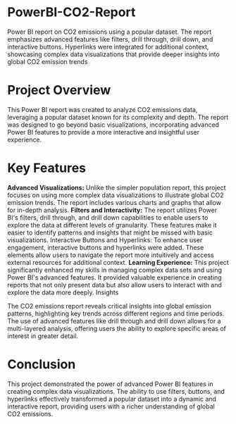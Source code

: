 # PowerBI-CO2-Report
Power BI report on CO2 emissions using a popular dataset. The report emphasizes advanced features like filters, drill through, drill down, and interactive buttons. Hyperlinks were integrated for additional context, showcasing complex data visualizations that provide deeper insights into global CO2 emission trends

# Project Overview
This Power BI report was created to analyze CO2 emissions data, leveraging a popular dataset known for its complexity and depth. The report was designed to go beyond basic visualizations, incorporating advanced Power BI features to provide a more interactive and insightful user experience.

# Key Features
**Advanced Visualizations:** Unlike the simpler population report, this project focuses on using more complex data visualizations to illustrate global CO2 emission trends. The report includes various charts and graphs that allow for in-depth analysis.
**Filters and Interactivity:** The report utilizes Power BI's filters, drill through, and drill down capabilities to enable users to explore the data at different levels of granularity. These features make it easier to identify patterns and insights that might be missed with basic visualizations.
Interactive Buttons and Hyperlinks: To enhance user engagement, interactive buttons and hyperlinks were added. These elements allow users to navigate the report more intuitively and access external resources for additional context.
**Learning Experience:** This project significantly enhanced my skills in managing complex data sets and using Power BI's advanced features. It provided valuable experience in creating reports that not only present data but also allow users to interact with and explore the data more deeply.
Insights

The CO2 emissions report reveals critical insights into global emission patterns, highlighting key trends across different regions and time periods. The use of advanced features like drill through and drill down allows for a multi-layered analysis, offering users the ability to explore specific areas of interest in greater detail.

# Conclusion
This project demonstrated the power of advanced Power BI features in creating complex data visualizations. The ability to use filters, buttons, and hyperlinks effectively transformed a popular dataset into a dynamic and interactive report, providing users with a richer understanding of global CO2 emissions.
